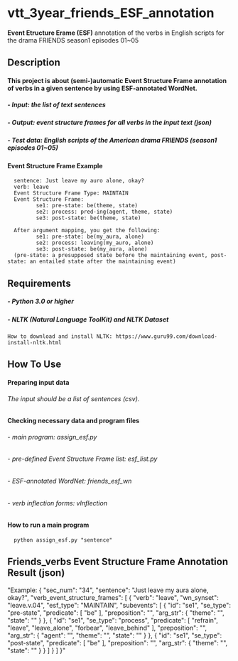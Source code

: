 # vtt_3year_friends_ESF_annotation
**Event Etructure Erame (ESF)** annotation of the verbs in English scripts for the drama FRIENDS season1 episodes 01~05

## Description

#### This project is about (semi-)automatic Event Structure Frame annotation of verbs in a given sentence by using ESF-annotated WordNet. 

##### - Input: the list of text sentences 
##### - Output: event structure frames for all verbs in the input text (json)
##### - Test data: English scripts of the American drama FRIENDS (season1 episodes 01~05)

#### Event Structure Frame Example

      sentence: Just leave my auro alone, okay?
      verb: leave
      Event Structure Frame Type: MAINTAIN
      Event Structure Frame:
             se1: pre-state: be(theme, state)
             se2: process: pred-ing(agent, theme, state)
             se3: post-state: be(theme, state)
             
      After argument mapping, you get the following:
             se1: pre-state: be(my_aura, alone)
             se2: process: leaving(my_auro, alone)
             se3: post-state: be(my_aura, alone)
      (pre-state: a presupposed state before the maintaining event, post-state: an entailed state after the maintaining event)

## Requirements

##### - Python 3.0 or higher

##### - NLTK (Natural Language ToolKit) and NLTK Dataset
    How to download and install NLTK: https://www.guru99.com/download-install-nltk.html
    
## How To Use

#### Preparing input data

###### The input should be a list of sentences (csv).

#### Checking necessary data and program files

###### - main program: assign_esf.py

###### - pre-defined Event Structure Frame list: esf_list.py

###### - ESF-annotated WordNet: friends_esf_wn

###### - verb inflection forms: vInflection

#### How to run a main program

      python assign_esf.py "sentence"

## Friends_verbs Event Structure Frame Annotation Result (json)

"Example:
{
    "sec_num": "34",
    "sentence": "Just leave my aura alone, okay?",
    "verb_event_structure_frames": [
        {
            "verb": "leave",
            "wn_synset": "leave.v.04",
            "esf_type": "MAINTAIN",
            "subevents": [
                {
                    "id": "se1",
                    "se_type": "pre-state",
                    "predicate": [
                        "be"
                    ],
                    "preposition": "",
                    "arg_str": {
                        "theme": "",
                        "state": ""
                    }
                },
                {
                    "id": "se1",
                    "se_type": "process",
                    "predicate": [
                        "refrain",
                        "leave",
                        "leave_alone",
                        "forbear",
                        "leave_behind"
                    ],
                    "preposition": "",
                    "arg_str": {
                        "agent": "",
                        "theme": "",
                        "state": ""
                    }
                },
                {
                    "id": "se1",
                    "se_type": "post-state",
                    "predicate": [
                        "be"
                    ],
                    "preposition": "",
                    "arg_str": {
                        "theme": "",
                        "state": ""
                    }
                }
            ]
        }
    ]
}"
